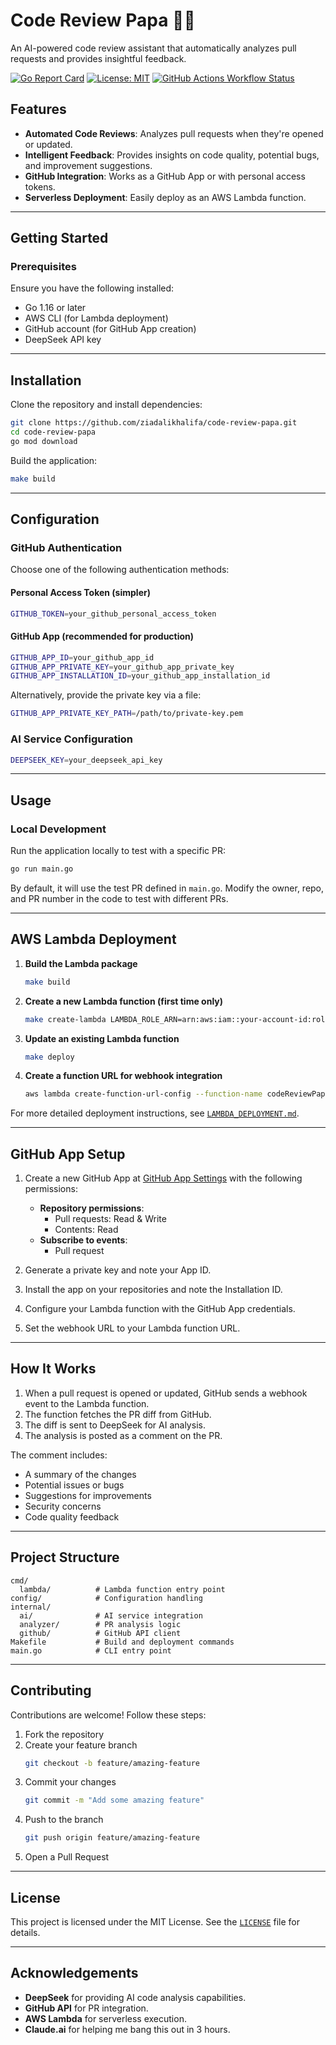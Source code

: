 # Code Review Papa 🧙‍♂️

An AI-powered code review assistant that automatically analyzes pull requests and provides insightful feedback.


[![Go Report Card](https://goreportcard.com/badge/github.com/ziadalikhalifa/code-review-papa)](https://goreportcard.com/report/github.com/ziadalikhalifa/code-review-papa)
[![License: MIT](https://img.shields.io/badge/License-MIT-yellow.svg)](https://opensource.org/licenses/MIT)
[![GitHub Actions Workflow Status](https://github.com/ziadalikhalifa/code-review-papa/actions/workflows/build_and_deploy.yml/badge.svg)](https://github.com/ziadalikhalifa/code-review-papa/actions/workflows/build_and_deploy.yml/badge.svg)

## Features

- **Automated Code Reviews**: Analyzes pull requests when they're opened or updated.  
- **Intelligent Feedback**: Provides insights on code quality, potential bugs, and improvement suggestions.  
- **GitHub Integration**: Works as a GitHub App or with personal access tokens.  
- **Serverless Deployment**: Easily deploy as an AWS Lambda function.  

---

## Getting Started

### Prerequisites

Ensure you have the following installed:

- Go 1.16 or later  
- AWS CLI (for Lambda deployment)  
- GitHub account (for GitHub App creation)  
- DeepSeek API key  

---

## Installation

Clone the repository and install dependencies:

```sh
git clone https://github.com/ziadalikhalifa/code-review-papa.git
cd code-review-papa
go mod download
```

Build the application:

```sh
make build
```

---

## Configuration

### GitHub Authentication

Choose one of the following authentication methods:

#### **Personal Access Token (simpler)**  
```sh
GITHUB_TOKEN=your_github_personal_access_token
```

#### **GitHub App (recommended for production)**  
```sh
GITHUB_APP_ID=your_github_app_id
GITHUB_APP_PRIVATE_KEY=your_github_app_private_key
GITHUB_APP_INSTALLATION_ID=your_github_app_installation_id
```
Alternatively, provide the private key via a file:  
```sh
GITHUB_APP_PRIVATE_KEY_PATH=/path/to/private-key.pem
```

### AI Service Configuration

```sh
DEEPSEEK_KEY=your_deepseek_api_key
```

---

## Usage

### Local Development

Run the application locally to test with a specific PR:

```sh
go run main.go
```

By default, it will use the test PR defined in `main.go`. Modify the owner, repo, and PR number in the code to test with different PRs.

---

## AWS Lambda Deployment

1. **Build the Lambda package**  
   ```sh
   make build
   ```
   
2. **Create a new Lambda function (first time only)**  
   ```sh
   make create-lambda LAMBDA_ROLE_ARN=arn:aws:iam::your-account-id:role/your-lambda-role
   ```

3. **Update an existing Lambda function**  
   ```sh
   make deploy
   ```

4. **Create a function URL for webhook integration**  
   ```sh
   aws lambda create-function-url-config --function-name codeReviewPapa --auth-type NONE --region us-east-1
   ```

For more detailed deployment instructions, see [`LAMBDA_DEPLOYMENT.md`](LAMBDA_DEPLOYMENT.md).

---

## GitHub App Setup

1. Create a new GitHub App at [GitHub App Settings](https://github.com/settings/apps/new) with the following permissions:

   - **Repository permissions**:
     - Pull requests: Read & Write  
     - Contents: Read  
   - **Subscribe to events**:
     - Pull request  

2. Generate a private key and note your App ID.  
3. Install the app on your repositories and note the Installation ID.  
4. Configure your Lambda function with the GitHub App credentials.  
5. Set the webhook URL to your Lambda function URL.  

---

## How It Works

1. When a pull request is opened or updated, GitHub sends a webhook event to the Lambda function.  
2. The function fetches the PR diff from GitHub.  
3. The diff is sent to DeepSeek for AI analysis.  
4. The analysis is posted as a comment on the PR.

The comment includes:

- A summary of the changes  
- Potential issues or bugs  
- Suggestions for improvements  
- Security concerns  
- Code quality feedback  

---

## Project Structure

```
cmd/
  lambda/          # Lambda function entry point
config/            # Configuration handling
internal/
  ai/              # AI service integration
  analyzer/        # PR analysis logic
  github/          # GitHub API client
Makefile           # Build and deployment commands
main.go            # CLI entry point
```

---

## Contributing

Contributions are welcome! Follow these steps:

1. Fork the repository  
2. Create your feature branch  
   ```sh
   git checkout -b feature/amazing-feature
   ```
3. Commit your changes  
   ```sh
   git commit -m "Add some amazing feature"
   ```
4. Push to the branch  
   ```sh
   git push origin feature/amazing-feature
   ```
5. Open a Pull Request  

---

## License

This project is licensed under the MIT License. See the [`LICENSE`](LICENSE) file for details.

---

## Acknowledgements

- **DeepSeek** for providing AI code analysis capabilities.  
- **GitHub API** for PR integration.  
- **AWS Lambda** for serverless execution.  
- **Claude.ai** for helping me bang this out in 3 hours.


